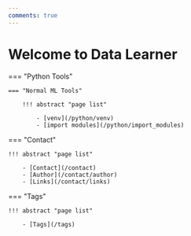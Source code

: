 ```yaml
---
comments: true
---
```


# Welcome to Data Learner

=== "Python Tools"

    === "Normal ML Tools"
        
        !!! abstract "page list"

            - [venv](/python/venv)
            - [import modules](/python/import_modules)

=== "Contact"

    !!! abstract "page list"

        - [Contact](/contact)
        - [Author](/contact/author)
        - [Links](/contact/links)

=== "Tags"
    
    !!! abstract "page list"

        - [Tags](/tags)